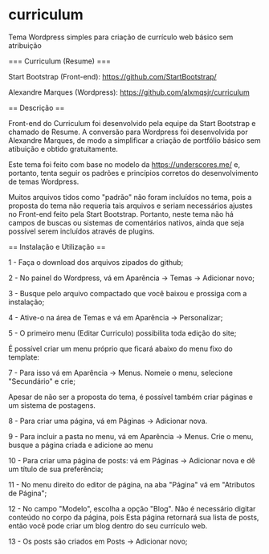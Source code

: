 # curriculum
Tema Wordpress simples para criação de currículo web básico sem atribuição 

=== Curriculum (Resume) ===

Start Bootstrap (Front-end): https://github.com/StartBootstrap/

Alexandre Marques (Wordpress): https://github.com/alxmqsjr/curriculum



== Descrição ==

Front-end do Curriculum foi desenvolvido pela equipe da Start Bootstrap e chamado de Resume. 
A conversão para Wordpress foi desenvolvida por Alexandre Marques, de modo a simplificar a 
criação de portfólio básico sem atibuição e obtido gratuitamente.

Este tema foi feito com base no modelo da https://underscores.me/ e, portanto, tenta seguir 
os padrões e princípios corretos do desenvolvimento de temas Wordpress. 

Muitos arquivos tidos como "padrão" não foram incluídos no tema, pois a proposta do tema não 
requeria tais arquivos e seriam necessários ajustes no Front-end feito pela Start Bootstrap. 
Portanto, neste tema não há campos de buscas ou sistemas de comentários nativos, ainda que seja
possível serem incluídos através de plugins.



== Instalação e Utilização ==

1 - Faça o download dos arquivos zipados do github;

2 - No painel do Wordpress, vá em Aparência -> Temas -> Adicionar novo;

3 - Busque pelo arquivo compactado que você baixou e prossiga com a instalação;

4 - Ative-o na área de Temas e vá em Aparência -> Personalizar;

5 - O primeiro menu (Editar Curriculo) possibilita toda edição do site;

É possível criar um menu próprio que ficará abaixo do menu fixo do template:

7 - Para isso vá em Aparência -> Menus. Nomeie o menu, selecione "Secundário" e crie;

Apesar de não ser a proposta do tema, é possível também criar páginas e um sistema de postagens. 

8 - Para criar uma página, vá em Páginas -> Adicionar nova.

9 - Para incluir a pasta no menu, vá em Aparência -> Menus. Crie o menu, busque a página criada e adicione ao menu

10 - Para criar uma página de posts: vá em Páginas -> Adicionar nova e dê um título de sua preferência;

11 - No menu direito do editor de página, na aba "Página" vá em "Atributos de Página";

12 - No campo "Modelo", escolha a opção "Blog". Não é necessário digitar conteúdo no corpo da página, pois 
Esta página retornará sua lista de posts, então você pode criar um blog dentro do seu currículo web.

13 - Os posts são criados em Posts -> Adicionar novo;

